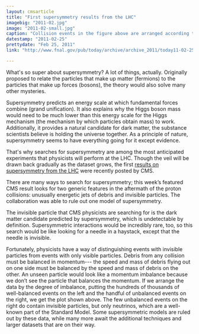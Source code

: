 ```yaml
---
layout: cmsarticle
title: "First supersymmetry results from the LHC"
imagebig: "2011-02.jpg"
image: "2011-02-small.jpg"
caption: "Collision events in the figure above are arranged according to degree of momentum imbalance: balanced events pile up on the left while unbalanced events are put on the right. One of the supersymmetric models that CMS ruled out is shown in yellow: if this model were true, the physicists would have observed twice as many unbalanced events (See figure 2 in the paper for details)."
datestamp: "2011-02-25"
prettydate: "Feb 25, 2011"
link: "http://www.fnal.gov/pub/today/archive/archive_2011/today11-02-25.html"

---
```


What's so super about supersymmetry? A lot of things, actually. Originally proposed to relate the particles that make up matter (fermions) to the particles that make up forces (bosons), the theory would also solve many other mysteries.

Supersymmetry predicts an energy scale at which fundamental forces combine (grand unification). It also explains why the Higgs boson mass would need to be much lower than this energy scale for the Higgs mechanism (the mechanism by which particles obtain mass) to work. Additionally, it provides a natural candidate for dark matter, the substance scientists believe is holding the universe together. As a principle of nature, supersymmetry seems to have everything going for it except evidence.

That's why searches for supersymmetry are among the most anticipated experiments that physicists will perform at the LHC. Though the veil will be drawn back gradually as the dataset grows, the first [results on supersymmetry from the LHC](http://arxiv.org/abs/1101.1628) were recently posted by CMS.

There are many ways to search for supersymmetry; this week’s featured CMS result looks for two generic features in the aftermath of the proton collisions: unusually energetic jets of debris and invisible particles. The collaboration was able to rule out one model of supersymmetry.

The invisible particle that CMS physicists are searching for is the dark matter candidate predicted by supersymmetry, which is undetectable by definition. Supersymmetric interactions would be incredibly rare, too, so this search would be like looking for a needle in a haystack, except that the needle is invisible.

Fortunately, physicists have a way of distinguishing events with invisible particles from events with only visible particles. Debris from any collision must be balanced in momentum--- the speed and mass of debris flying out on one side must be balanced by the speed and mass of debris on the other. An unseen particle would look like a momentum imbalance because we don’t see the particle that balances the momentum. If we arrange the data by the degree of imbalance, putting the hundreds of thousands of well-balanced events on the left and the handful of unbalanced events on the right, we get the plot shown above. The few unbalanced events on the right do contain invisible particles, but only neutrinos, which are a well-known part of the Standard Model. Some supersymmetric models are ruled out by these data, while many more await the additional techniques and larger datasets that are on their way.


